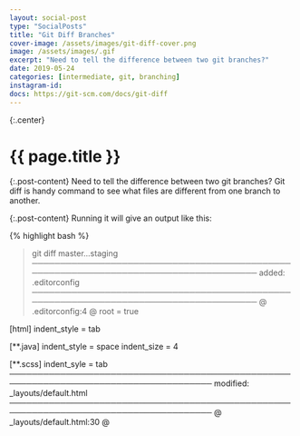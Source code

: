 ```yaml
---
layout: social-post
type: "SocialPosts"
title: "Git Diff Branches"
cover-image: /assets/images/git-diff-cover.png
image: /assets/images/.gif
excerpt: "Need to tell the difference between two git branches?"
date: 2019-05-24
categories: [intermediate, git, branching]
instagram-id: 
docs: https://git-scm.com/docs/git-diff
---
```

{:.center}
# {{ page.title }}

{:.post-content}
Need to tell the difference between two git branches? Git diff is handy command to see what files are different from one branch to another.

{:.post-content}
Running it will give an output like this:

{% highlight bash %}
> git diff master...staging
──────────────────────────────────────────────────────────────────────────────────────
added: .editorconfig
──────────────────────────────────────────────────────────────────────────────────────
@ .editorconfig:4 @
root = true

[html]
indent_style = tab
 
[**.java]
indent_style = space
indent_size = 4
 
[**.scss]
indent_syle = tab
──────────────────────────────────────────────────────────────────────────────────────
modified: _layouts/default.html
──────────────────────────────────────────────────────────────────────────────────────
@ _layouts/default.html:30 @
        </script>
        <script>
{% endhighlight %}

{:.post-content}
`git-diff` can do a lot more, read more about it <a href="{{page.docs}}" target="_blank">here</a>

{% if page.instagram-id %}
{:.center}
<a class="insta-link" href="https://www.instagram.com/p/{{page.instagram-id}}" target="_blank">Instagram Post</a>
{% endif %}
